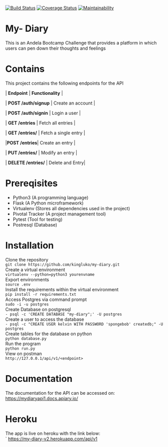 [![Build Status](https://travis-ci.org/kingluko/my-diary.svg?branch=Develop-API)](https://travis-ci.org/kingluko/my-diary) [![Coverage Status](https://coveralls.io/repos/github/kingluko/my-diary/badge.svg?branch=ch-travis-config-159386973)](https://coveralls.io/github/kingluko/my-diary?branch=ch-travis-config-159386973) [![Maintainability](https://api.codeclimate.com/v1/badges/e073f9d3ab40ba7fcd93/maintainability)](https://codeclimate.com/github/kingluko/my-diary/maintainability)
# My- Diary
This is an Andela Bootcamp Challenge that provides a platform in which users can pen down their thoughts and feelings
# Contains
This project contains the following endpoints for the API

| **Endpoint** | **Functionality** |

| **POST /auth/signup** | Create an account |

| **POST /auth/signin** | Login a user |

| **GET /entries** | Fetch all entries |

| **GET /entries/<entryId>** | Fetch a single entry |

|**POST /entries**| Create an entry |

| **PUT /entries/<entryId>** | Modify an entry |

| **DELETE /entries/<entryId>** | Delete and Entry|

# Prereqisites

- Python3 (A programming language)
- Flask (A Python microframework)
- Virtualenv (Stores all dependencies used in the project)
- Pivotal Tracker (A project management tool)
- Pytest (Tool for testing)
- Postresql (Database)

# Installation
Clone the repository<br>
`git clone https://github.com/kingluko/my-diary.git`<br>
Create a virtual environment<br>
`virtualenv --python=python3 yourenvname`<br>
Export environments <br>
`source .env`<br>
Install the requirements within the virtual environment<br>
`pip install -r requirements.txt`<br>
Access Postgres via command prompt<br>
`sudo -i -u postgres`<br>
Create Database on postgresql<br>
`- psql -c 'CREATE DATABASE "my-diary";' -U postgres`<br>
Create a user to access the database <br>
`- psql -c "CREATE USER kelvin WITH PASSWORD 'spongebob' createdb;" -U postgres`<br>
Create tables for the database on python<br>
`python database.py`<br>
Run the program<br>
`python run.py`<br>
View on postman<br>
`http://127.0.0.1/api/v1/<endpoint>`

# Documentation
The documentation for the API can be accessed on:<br>
https://mydiaryapi1.docs.apiary.io/

# Heroku
The app is live on heroku with the link below:<br>`
https://my-diary-v2.herokuapp.com/api/v1
